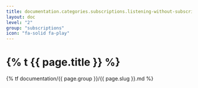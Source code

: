 ```yaml
---
title: documentation.categories.subscriptions.listening-without-subscribing
layout: doc
level: "2"
group: "subscriptions"
icon: "fa-solid fa-play"
---
```


# {% t {{ page.title }} %}

{% tf documentation/{{ page.group }}/{{ page.slug }}.md %}
